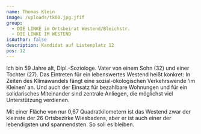 ```yaml
---
name: Thomas Klein
image: /uploads/tk00.jpg.jfif
group:
  - DIE LINKE im Ortsbeirat Westend/Bleichstr.
  - DIE LINKE IM WESTEND
isAuthor: false
description: Kandidat auf Listenplatz 12
pos: 12
---
```

Ich bin 59 Jahre alt, Dipl.-Soziologe. Vater von einem Sohn (32) und einer Tochter (27). Das Eintreten für ein lebenswertes Westend heißt konkret: In Zeiten des Klimawandels fängt eine sozial-ökologischen Verkehrswende ‘im Kleinen’ an. Und auch der Einsatz für bezahlbare Wohnungen und für ein solidarisches Miteinander sind zentrale Anliegen, die möglichst viel Unterstützung verdienen. 

Mit einer Fläche von nur 0,67 Quadratkilometern ist das Westend zwar der kleinste der 26 Ortsbezirke Wiesbadens, aber er ist auch einer der lebendigsten und spannendsten. So soll es bleiben.

 

<!--EndFragment-->
